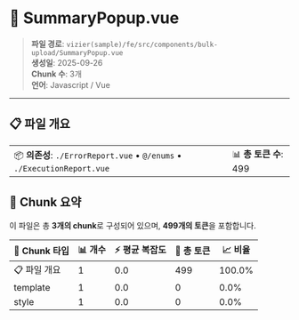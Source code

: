 # 📄 SummaryPopup.vue

> **파일 경로**: `vizier(sample)/fe/src/components/bulk-upload/SummaryPopup.vue`  
> **생성일**: 2025-09-26  
> **Chunk 수**: 3개  
> **언어**: Javascript / Vue
---





## 📋 파일 개요

| | |
|--|--|
| 📦 **의존성**: `./ErrorReport.vue` • `@/enums` • `./ExecutionReport.vue` | 📊 **총 토큰 수**: 499 |






## 🧩 Chunk 요약

이 파일은 총 **3개의 chunk**로 구성되어 있으며, **499개의 토큰**을 포함합니다.

| 🧩 Chunk 타입 | 📊 개수 | ⚡ 평균 복잡도 | 📝 총 토큰 | 📈 비율 |
|---------------|--------|-------------|----------|--------|
| 📋 파일 개요 | 1 | 0.0 | 499 | 100.0% |
| template | 1 | 0.0 | 0 | 0.0% |
| style | 1 | 0.0 | 0 | 0.0% |

